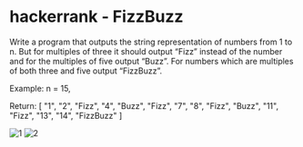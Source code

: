 # hackerrank - FizzBuzz

Write a program that outputs the string representation of numbers from 1 to n.
But for multiples of three it should output “Fizz” instead of the number and for the multiples of five output “Buzz”.
For numbers which are multiples of both three and five output “FizzBuzz”.

Example:
n = 15,

Return:
[
    "1",
    "2",
    "Fizz",
    "4",
    "Buzz",
    "Fizz",
    "7",
    "8",
    "Fizz",
    "Buzz",
    "11",
    "Fizz",
    "13",
    "14",
    "FizzBuzz"
]


![1](https://user-images.githubusercontent.com/33756873/76012586-d246dc80-5f16-11ea-88bf-3eb11fed38a6.JPG)
![2](https://user-images.githubusercontent.com/33756873/76012588-d2df7300-5f16-11ea-8f17-53674b30a7c7.JPG)
